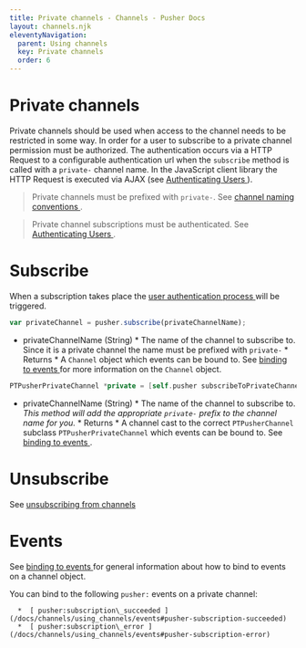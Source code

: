 ```yaml
---
title: Private channels - Channels - Pusher Docs
layout: channels.njk
eleventyNavigation: 
  parent: Using channels
  key: Private channels
  order: 6
---
```

# Private channels
 
Private channels should be used when access to the channel needs to be restricted in some way. In order for a user to subscribe to a private channel permission must be authorized. The authentication occurs via a HTTP Request to a configurable authentication url when the `subscribe` method is called with a `private-` channel name. In the JavaScript client library the HTTP Request is executed via AJAX (see [ Authenticating Users ](/docs/channels/server_api/authenticating-users) ). 
 
> Private channels must be prefixed with `private-`. See <a href="/docs/channels/using_channels/channels#channel-naming-conventions"> channel naming conventions </a> . 
 
> Private channel subscriptions must be authenticated. See [ Authenticating Users ](/docs/channels/server_api/authenticating-users) . 
 
# Subscribe
 
When a subscription takes place the [ user authentication process ](/docs/channels/server_api/authenticating-users) will be triggered. 
 
```js
var privateChannel = pusher.subscribe(privateChannelName);
```
  * privateChannelName (String)  *  The name of the channel to subscribe to. Since it is a private channel the name must be prefixed with `private-`   * Returns  *  A `Channel` object which events can be bound to. See [ binding to events ](/docs/channels/using_channels/events#binding-to-events) for more information on the `Channel` object.    
```swift
PTPusherPrivateChannel *private = [self.pusher subscribeToPrivateChannelNamed:privateChannelName];
```
  * privateChannelName (String)  *  The name of the channel to subscribe to. *This method will add the appropriate `private-` prefix to the channel name for you.*   * Returns  *  A channel cast to the correct `PTPusherChannel` subclass `PTPusherPrivateChannel` which events can be bound to. See [ binding to events ](/docs/channels/using_channels/events#binding-to-events) .    
# Unsubscribe
 
See [ unsubscribing from channels ](/docs/channels/using_channels/public-channels#unsubscribe) 
 
# Events
 
See [ binding to events ](/docs/channels/using_channels/events#binding-to-events) for general information about how to bind to events on a channel object. 
 
You can bind to the following `pusher:` events on a private channel: 

    
      *  [ pusher:subscription\_succeeded ](/docs/channels/using_channels/events#pusher-subscription-succeeded) 
      *  [ pusher:subscription\_error ](/docs/channels/using_channels/events#pusher-subscription-error) 
    

